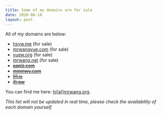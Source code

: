 ```yaml
---
title: Some of my domains are for sale
date: 2020-06-18
layout: post
---
```


All of my domains are below:

* [hsyw.me](http://hsyw.me) (for sale)
* [mrwangyue.com](http://mrwangyue.com) (for sale)
* [yuew.org](http://yuew.org) (for sale)
* [mrwang.net](http://mrwang.net) (for sale)
* ~~[aaplz.com](http://aaplz.com)~~
* ~~[mmmwy.com](http://mmmwy.com)~~
* ~~[91.is](http://91.is)~~
* ~~[ifr.pw](http://ifr.pw)~~

You can find me here: [hi[at]mrwang.org](mailto:hi@mrwang.org).

*This list will not be updated in real time, please check the availability of each domain yourself.*